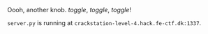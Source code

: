Oooh, another knob.  *toggle*, *toggle*, *toggle*!

`server.py` is running at `crackstation-level-4.hack.fe-ctf.dk:1337`.